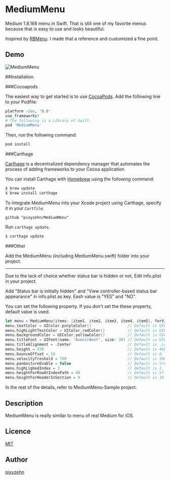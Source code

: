 MediumMenu
====================

Medium 1.8.168 menu in Swift. That is still one of my favorite menus because that is easy to use and looks beautiful.

Inspired by [RBMenu](https://github.com/RoshanNindrai/RBMenu). I made that a reference and customized a fine point.

## Demo

![MediumMenu](https://github.com/pixyzehn/MediumMenu/blob/master/Assets/MediumMenu.gif)

##Installation

###Cocoapods

The easiest way to get started is to use [CocoaPods](http://cocoapods.org/). Add the following line to your Podfile:

```ruby
platform :ios, '8.0'
use_frameworks!
# The following is a Library of Swift.
pod 'MediumMenu'
```

Then, run the following command:

```ruby
pod install
```

###Carthage

[Carthage](https://github.com/Carthage/Carthage) is a decentralized dependency manager that automates the process of adding frameworks to your Cocoa application.

You can install Carthage with [Homebrew](http://brew.sh/) using the following command:

```bash
$ brew update
$ brew install carthage
```

To integrate MediumMenu into your Xcode project using Carthage, specify it in your `Cartfile`:

```ogdl
github "pixyzehn/MediumMenu"
```
Run `carthage update`.

```bash
$ carthage update
```

###Other

Add the MediumMenu (including MediumMenu.swift) folder into your project.

---

Due to the lack of choice whether status bar is hidden or not,  Edit info.plist in your project.

Add "Status bar is initially hidden" and "View controller-based status bar appearance" in info.plist as key. Eash value is "YES" and "NO".

You can set the following property. If you don't set the these property, default value is used.

```Swift
let menu = MediumMenu(items: [item1, item2, item3, item4, item5], forViewController: self)
menu.textColor = UIColor.purpleColor()                // Default is UIColor(red:0.98, green:0.98, blue:0.98, alpha:1).
menu.highLightTextColor = UIColor.redColor()          // Default is UIColor(red:0.57, green:0.57, blue:0.57, alpha:1).
menu.backgroundColor = UIColor.yellowColor()          // Default is UIColor(red:0.05, green:0.05, blue:0.05, alpha:1).
menu.titleFont = UIFont(name: "AvenirNext", size: 30) // Default is UIFont(name: "HelveticaNeue-Light", size: 28).
menu.titleAlignment = .Center                         // Default is .Left.
menu.height = 370                                     // Default is 466.
menu.bounceOffset = 10                                // Default is 0.
menu.velocityTreshold = 700                           // Default is 1000.
menu.panGestureEnable = false                         // Default is true.
menu.highLighedIndex = 3                              // Default is 1.
menu.heightForRowAtIndexPath = 40                     // Default is 57.
menu.heightForHeaderInSection = 0                     // Default is 30.
```

In the rest of the details, refer to MediumMenu-Sample project.

## Description

MediumMenu is really similar to menu of real Medium for iOS.

## Licence

[MIT](https://github.com/pixyzehn/MediumMenu/blob/master/LICENSE)

## Author

[pixyzehn](https://github.com/pixyzehn)
